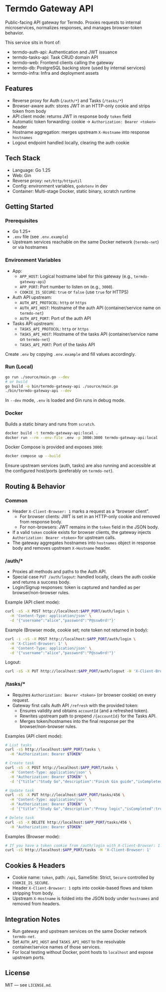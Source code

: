 # Termdo Gateway API

Public-facing API gateway for Termdo. Proxies requests to internal microservices, normalizes responses, and manages browser-token behavior.

This service sits in front of:

- termdo-auth-api: Authentication and JWT issuance
- termdo-tasks-api: Task CRUD domain API
- termdo-web: Frontend clients calling the gateway
- termdo-db: PostgreSQL backing store (used by internal services)
- termdo-infra: Infra and deployment assets

## Features

- Reverse proxy for Auth (`/auth/*`) and Tasks (`/tasks/*`)
- Browser-aware auth: stores JWT in an HTTP-only cookie and strips token from body
- API client mode: returns JWT in response body `token` field
- Automatic token forwarding: cookie -> `Authorization: Bearer <token>` header
- Hostname aggregation: merges upstream `X-Hostname` into response `hostnames`
- Logout endpoint handled locally, clearing the auth cookie

## Tech Stack

- Language: Go 1.25
- Web: Gin
- Reverse proxy: `net/http/httputil`
- Config: environment variables, `godotenv` in dev
- Container: Multi-stage Docker, static binary, scratch runtime

## Getting Started

### Prerequisites

- Go 1.25+
- `.env` file (see `.env.example`)
- Upstream services reachable on the same Docker network (`termdo-net`) or via hostnames

### Environment Variables

- App:
  - `APP_HOST`: Logical hostname label for this gateway (e.g., `termdo-gateway-api`)
  - `APP_PORT`: Port number to listen on (e.g., `3000`).
  - `COOKIE_IS_SECURE`: `true` or `false` (use `true` for HTTPS)
- Auth API upstream:
  - `AUTH_API_PROTOCOL`: `http` or `https`
  - `AUTH_API_HOST`: Hostname of the auth API (container/service name on `termdo-net`)
  - `AUTH_API_PORT`: Port of the auth API
- Tasks API upstream:
  - `TASKS_API_PROTOCOL`: `http` or `https`
  - `TASKS_API_HOST`: Hostname of the tasks API (container/service name on `termdo-net`)
  - `TASKS_API_PORT`: Port of the tasks API

Create `.env` by copying `.env.example` and fill values accordingly.

### Run (Local)

```bash
go run ./source/main.go --dev
# or build
go build -o bin/termdo-gateway-api ./source/main.go
./bin/termdo-gateway-api --dev
```

In `--dev` mode, `.env` is loaded and Gin runs in debug mode.

### Docker

Builds a static binary and runs from `scratch`.

```bash
docker build -t termdo-gateway-api:local .
docker run --rm --env-file .env -p 3000:3000 termdo-gateway-api:local
```

Docker Compose is provided and exposes `3000`:

```bash
docker compose up --build
```

Ensure upstream services (auth, tasks) are also running and accessible at the configured host/ports (preferably on `termdo-net`).

## Routing & Behavior

### Common

- Header `X-Client-Browser: 1` marks a request as a “browser client”.
  - For browser clients: JWT is set in an HTTP-only cookie and removed from response body.
  - For non-browsers: JWT remains in the `token` field in the JSON body.
- If a valid `token` cookie exists for browser clients, the gateway injects `Authorization: Bearer <token>` for upstream calls.
- The gateway aggregates hostnames into `hostnames` object in response body and removes upstream `X-Hostname` header.

### /auth/*

- Proxies all methods and paths to the Auth API.
- Special case `PUT /auth/logout`: handled locally, clears the auth cookie and returns a success body.
- Login/Signup responses: token is captured and handled as per browser/non-browser rules.

Example (API client mode):

```bash
curl -sS -X POST http://localhost:$APP_PORT/auth/login \
  -H 'Content-Type: application/json' \
  -d '{"username":"alice","password":"P@ssw0rd!"}'
```

Example (Browser mode, cookie set; note token not returned in body):

```bash
curl -i -sS -X POST http://localhost:$APP_PORT/auth/login \
  -H 'X-Client-Browser: 1' \
  -H 'Content-Type: application/json' \
  -d '{"username":"alice","password":"P@ssw0rd!"}'
```

Logout:

```bash
curl -sS -X PUT http://localhost:$APP_PORT/auth/logout -H 'X-Client-Browser: 1'
```

### /tasks/*

- Requires `Authorization: Bearer <token>` (or browser cookie) on every request.
- Gateway first calls Auth API `/refresh` with the provided token:
  - Ensures validity and obtains `accountId` (and a refreshed token).
  - Rewrites upstream path to prepend `/{accountId}` for the Tasks API.
  - Merges token/hostnames into the final response per the browser/non-browser rules.

Examples (API client mode):

```bash
# List tasks
curl -sS http://localhost:$APP_PORT/tasks \
  -H "Authorization: Bearer $TOKEN"

# Create task
curl -sS -X POST http://localhost:$APP_PORT/tasks \
  -H 'Content-Type: application/json' \
  -H "Authorization: Bearer $TOKEN" \
  -d '{"title":"Study Go","description":"Finish Gin guide","isCompleted":false}'

# Update task
curl -sS -X PUT http://localhost:$APP_PORT/tasks/456 \
  -H 'Content-Type: application/json' \
  -H "Authorization: Bearer $TOKEN" \
  -d '{"title":"Study Go","description":"Proxy logic","isCompleted":true}'

# Delete task
curl -sS -X DELETE http://localhost:$APP_PORT/tasks/456 \
  -H "Authorization: Bearer $TOKEN"
```

Examples (Browser mode):

```bash
# If you have a token cookie from /auth/login with X-Client-Browser: 1
curl -sS http://localhost:$APP_PORT/tasks -H 'X-Client-Browser: 1'
```

## Cookies & Headers

- Cookie name: `token`, path: `/api`, SameSite: Strict, `Secure` controlled by `COOKIE_IS_SECURE`.
- Header `X-Client-Browser: 1` opts into cookie-based flows and token stripping from body.
- Upstream `X-Hostname` is folded into the JSON body under `hostnames` and removed from headers.

## Integration Notes

- Run gateway and upstream services on the same Docker network `termdo-net`.
- Set `AUTH_API_HOST` and `TASKS_API_HOST` to the resolvable container/service names of those services.
- For local testing without Docker, point hosts to `localhost` and expose upstream ports.

## License

MIT — see `LICENSE.md`.
